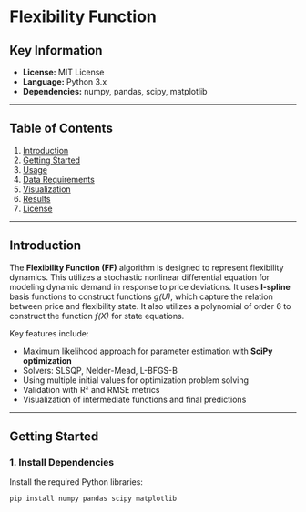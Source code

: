 # Flexibility Function

## Key Information
- **License:** MIT License  
- **Language:** Python 3.x  
- **Dependencies:** numpy, pandas, scipy, matplotlib  

---

## Table of Contents
1. [Introduction](#introduction)  
2. [Getting Started](#getting-started)  
3. [Usage](#usage)  
4. [Data Requirements](#data-requirements)  
5. [Visualization](#visualization)  
6. [Results](#results)  
7. [License](#license)  

---

## Introduction
The **Flexibility Function (FF)** algorithm is designed to represent flexibility dynamics. This utilizes a stochastic nonlinear differential equation for modeling dynamic demand in response to price deviations.
It uses **I-spline** basis functions to construct functions *g(U)*, which capture the relation between price and flexibility state. It also utilizes a polynomial of order 6 to construct the function *f(X)* for state equations.  

Key features include:  
- Maximum likelihood approach for parameter estimation with **SciPy optimization**
- Solvers: SLSQP, Nelder-Mead, L-BFGS-B
- Using multiple initial values for optimization problem solving   
- Validation with R² and RMSE metrics  
- Visualization of intermediate functions and final predictions  

---

## Getting Started

### 1. Install Dependencies
Install the required Python libraries:

```bash
pip install numpy pandas scipy matplotlib

